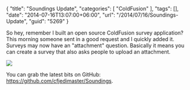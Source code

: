 {
	"title": "Soundings Update",
	"categories": [
		"ColdFusion"
	],
	"tags": [],
	"date": "2014-07-16T13:07:00+06:00",
	"url": "/2014/07/16/Soundings-Update",
	"guid": "5269"
}

<p>
So hey, remember I built an open source ColdFusion survey application? This morning someone sent in a good request and I quickly added it. Surveys may now have an "attachment" question. Basically it means you can create a survey that also asks people to upload an attachment.
</p>
<!--more-->
<p>
<img src="https://static.raymondcamden.com/images/Survey__Test.png" />
</p>

<p>
You can grab the latest bits on GitHub: <a href="https://github.com/cfjedimaster/Soundings">https://github.com/cfjedimaster/Soundings</a>.
</p>